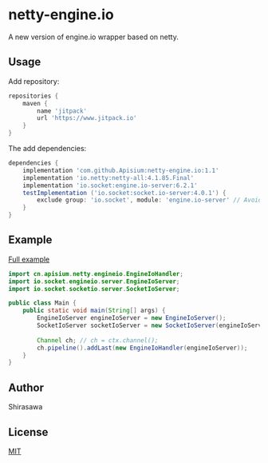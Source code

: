 # netty-engine.io

A new version of engine.io wrapper based on netty.

## Usage

Add repository:

```groovy
repositories {
    maven {
        name 'jitpack'
        url 'https://www.jitpack.io'
    }
}
```

The add dependencies:

```groovy
dependencies {
    implementation 'com.github.Apisium:netty-engine.io:1.1'
    implementation 'io.netty:netty-all:4.1.85.Final'
    implementation 'io.socket:engine.io-server:6.2.1'
    testImplementation ('io.socket:socket.io-server:4.0.1') {
        exclude group: 'io.socket', module: 'engine.io-server' // Avoid old engine.io
    }
}
```

## Example

[Full example](./src/test/java/cn/apisium/netty/engineio)

```java
import cn.apisium.netty.engineio.EngineIoHandler;
import io.socket.engineio.server.EngineIoServer;
import io.socket.socketio.server.SocketIoServer;

public class Main {
    public static void main(String[] args) {
        EngineIoServer engineIoServer = new EngineIoServer();
        SocketIoServer socketIoServer = new SocketIoServer(engineIoServer);
        
        Channel ch; // ch = ctx.channel();
        ch.pipeline().addLast(new EngineIoHandler(engineIoServer));
    }
}
```

## Author

Shirasawa

## License

[MIT](./LICENSE)
